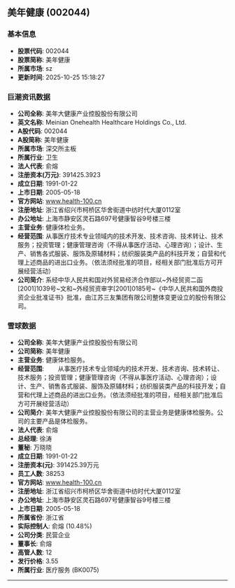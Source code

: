 ## 美年健康 (002044)

### 基本信息

- **股票代码**: 002044
- **股票简称**: 美年健康
- **所属市场**: sz
- **更新时间**: 2025-10-25 15:18:27

### 巨潮资讯数据

- **公司全称**: 美年大健康产业控股股份有限公司
- **英文名称**: Meinian Onehealth Healthcare Holdings Co., Ltd.
- **A股代码**: 002044
- **A股简称**: 美年健康
- **所属市场**: 深交所主板
- **所属行业**: 卫生
- **法人代表**: 俞熔
- **注册资本(万元)**: 391425.3923
- **成立日期**: 1991-01-22
- **上市日期**: 2005-05-18
- **官方网站**: www.health-100.cn
- **注册地址**: 浙江省绍兴市柯桥区华舍街道中纺时代大厦0112室
- **办公地址**: 上海市静安区灵石路697号健康智谷9号楼三楼
- **主营业务**: 健康体检业务。
- **经营范围**: 从事医疗技术专业领域内的技术开发、技术咨询、技术转让、技术服务；投资管理；健康管理咨询（不得从事医疗活动、心理咨询）；设计、生产、销售各式服装、服饰及原辅材料；纺织服装类产品的科技开发；自营和代理上述商品的进出口业务。（依法须经批准的项目，经相关部门批准后方可开展经营活动）
- **公司简介**: 系经中华人民共和国对外贸易经济合作部以~外经贸资二函[2001]1039号~文和~外经贸资审字[2001]0185号~《中华人民共和国外商投资企业批准证书》批准，由江苏三友集团有限公司整体变更设立的股份有限公司。

### 雪球数据

- **公司全称**: 美年大健康产业控股股份有限公司
- **公司简称**: 美年健康
- **主营业务**: 健康体检服务。
- **经营范围**: 　　从事医疗技术专业领域内的技术开发、技术咨询、技术转让、技术服务；投资管理；健康管理咨询（不得从事医疗活动、心理咨询）；设计、生产、销售各式服装、服饰及原辅材料；纺织服装类产品的科技开发；自营和代理上述商品的进出口业务。（依法须经批准的项目，经相关部门批准后方可开展经营活动）
- **公司简介**: 美年大健康产业控股股份有限公司的主营业务是健康体检服务。公司的主要产品是体检服务。
- **法人代表**: 俞熔
- **总经理**: 徐涛
- **董秘**: 万晓晓
- **成立日期**: 1991-01-22
- **注册资本(元)**: 391425.39万元
- **员工人数**: 38253
- **官方网站**: www.health-100.cn
- **注册地址**: 浙江省绍兴市柯桥区华舍街道中纺时代大厦0112室
- **办公地址**: 上海市静安区灵石路697号健康智谷9号楼三楼
- **上市日期**: 2005-05-18
- **所属省份**: 浙江省
- **实际控制人**: 俞熔 (10.48%)
- **公司分类**: 民营企业
- **董事长**: 俞熔
- **高管人数**: 12
- **发行价格**: 3.55
- **所属行业**: 医疗服务 (BK0075)

---